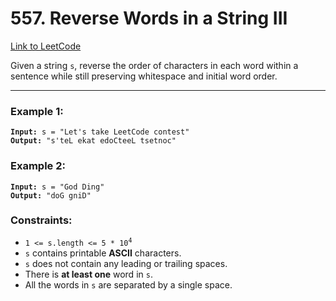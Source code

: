 # 557. Reverse Words in a String III

[Link to LeetCode](https://leetcode.com/problems/reverse-words-in-a-string-iii/)

Given a string `s`, reverse the order of characters in each word within a sentence while still preserving whitespace and initial word order.

---

### Example 1:

<pre><code><strong>Input:</strong> s = "Let's take LeetCode contest"
<strong>Output:</strong> "s'teL ekat edoCteeL tsetnoc"</code></pre>

### Example 2:

<pre><code><strong>Input:</strong> s = "God Ding"
<strong>Output:</strong> "doG gniD"</code></pre>

### Constraints:

* <code>1 <= s.length <= 5 * 10<sup>4</sup></code>
* `s` contains printable **ASCII** characters.
* `s` does not contain any leading or trailing spaces.
* There is **at least one** word in `s`.
* All the words in `s` are separated by a single space.